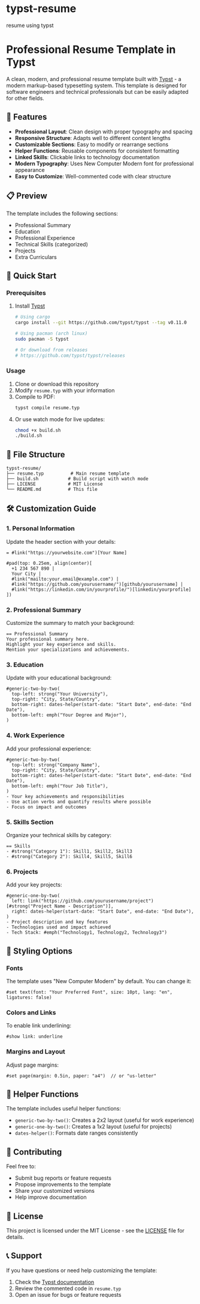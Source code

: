 # typst-resume
resume using typst

# Professional Resume Template in Typst

A clean, modern, and professional resume template built with [Typst](https://typst.app/) - a modern markup-based typesetting system. This template is designed for software engineers and technical professionals but can be easily adapted for other fields.

## 🌟 Features

- **Professional Layout**: Clean design with proper typography and spacing
- **Responsive Structure**: Adapts well to different content lengths
- **Customizable Sections**: Easy to modify or rearrange sections
- **Helper Functions**: Reusable components for consistent formatting
- **Linked Skills**: Clickable links to technology documentation
- **Modern Typography**: Uses New Computer Modern font for professional appearance
- **Easy to Customize**: Well-commented code with clear structure

## 📋 Preview

The template includes the following sections:
- Professional Summary
- Education
- Professional Experience
- Technical Skills (categorized)
- Projects
- Extra Curriculars

## 🚀 Quick Start

### Prerequisites

1. Install [Typst](https://typst.app/docs/tutorial/installation/)
   ```bash
   # Using cargo
   cargo install --git https://github.com/typst/typst --tag v0.11.0

   # Using pacman (arch linux)
   sudo pacman -S typst

   # Or download from releases
   # https://github.com/typst/typst/releases
   ```

### Usage

1. Clone or download this repository
2. Modify `resume.typ` with your information
3. Compile to PDF:
   ```bash
   typst compile resume.typ
   ```
4. Or use watch mode for live updates:
   ```bash
   chmod +x build.sh
   ./build.sh
   ```

## 📁 File Structure

```
typst-resume/
├── resume.typ          # Main resume template
├── build.sh           # Build script with watch mode
├── LICENSE            # MIT License
└── README.md          # This file
```

## 🛠️ Customization Guide

### 1. Personal Information
Update the header section with your details:
```typst
= #link("https://yourwebsite.com")[Your Name]

#pad(top: 0.25em, align(center)[
  +1 234 567 890 |
  Your City |
  #link("mailto:your.email@example.com") |
  #link("https://github.com/yourusername/")[github/yourusername] |
  #link("https://linkedin.com/in/yourprofile/")[linkedin/yourprofile]
])
```

### 2. Professional Summary
Customize the summary to match your background:
```typst
== Professional Summary
Your professional summary here.
Highlight your key experience and skills.
Mention your specializations and achievements.
```

### 3. Education
Update with your educational background:
```typst
#generic-two-by-two(
  top-left: strong("Your University"),
  top-right: "City, State/Country",
  bottom-right: dates-helper(start-date: "Start Date", end-date: "End Date"),
  bottom-left: emph("Your Degree and Major"),
)
```

### 4. Work Experience
Add your professional experience:
```typst
#generic-two-by-two(
  top-left: strong("Company Name"),
  top-right: "City, State/Country",
  bottom-right: dates-helper(start-date: "Start Date", end-date: "End Date"),
  bottom-left: emph("Your Job Title"),
)
- Your key achievements and responsibilities
- Use action verbs and quantify results where possible
- Focus on impact and outcomes
```

### 5. Skills Section
Organize your technical skills by category:
```typst
== Skills
- #strong("Category 1"): Skill1, Skill2, Skill3
- #strong("Category 2"): Skill4, Skill5, Skill6
```

### 6. Projects
Add your key projects:
```typst
#generic-one-by-two(
  left: link("https://github.com/yourusername/project")[#strong("Project Name - Description")],
  right: dates-helper(start-date: "Start Date", end-date: "End Date"),
)
- Project description and key features
- Technologies used and impact achieved
- Tech Stack: #emph("Technology1, Technology2, Technology3")
```

## 🎨 Styling Options

### Fonts
The template uses "New Computer Modern" by default. You can change it:
```typst
#set text(font: "Your Preferred Font", size: 10pt, lang: "en", ligatures: false)
```

### Colors and Links
To enable link underlining:
```typst
#show link: underline
```

### Margins and Layout
Adjust page margins:
```typst
#set page(margin: 0.5in, paper: "a4")  // or "us-letter"
```

## 🔧 Helper Functions

The template includes useful helper functions:

- `generic-two-by-two()`: Creates a 2x2 layout (useful for work experience)
- `generic-one-by-two()`: Creates a 1x2 layout (useful for projects)
- `dates-helper()`: Formats date ranges consistently

## 🤝 Contributing

Feel free to:
- Submit bug reports or feature requests
- Propose improvements to the template
- Share your customized versions
- Help improve documentation

## 📄 License

This project is licensed under the MIT License - see the [LICENSE](LICENSE) file for details.

## 📞 Support

If you have questions or need help customizing the template:
1. Check the [Typst documentation](https://typst.app/docs/)
2. Review the commented code in `resume.typ`
3. Open an issue for bugs or feature requests

